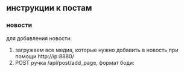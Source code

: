 ## инструкции к постам

### новости

для добавления новости: 

1. загружаем все медиа, которые нужно добавить в новость при помощи http://ip:8880/
2. POST ручка /api/post/add_page, формат боди:
```json

```